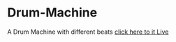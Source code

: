 # Drum-Machine
A Drum Machine with different beats
[click here to it Live](https://github.com/Egwu-Francis/Drum-Machine)
